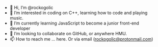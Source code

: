 - 👋 Hi, I’m @rockogolic
- 👀 I’m interested in coding on C++, learning how to code and playing music.
- 🌱 I’m currently learning JavaScript to become a junior front-end developer
- 💞️ I’m looking to collaborate on GitHub, or anywhere HMU.
- 📫 How to reach me ... here. Or via email (rockogolic@protonmail.com)

<!---
rockogolic/rockogolic is a ✨ special ✨ repository because its `README.md` (this file) appears on your GitHub profile.
You can click the Preview link to take a look at your changes.
--->
